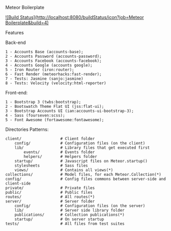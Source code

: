 Meteor Boilerplate

[![Build Status](http://localhost:8080/buildStatus/icon?job=Meteor Boilerplate&build=4)](http://localhost:8080/job/Meteor%20Boilerplate/4/)

Features

Back-end

	1 - Accounts Base (accounts-base);
	2 - Accounts Password (accounts-password);
	3 - Accounts Facebook (accounts-facebook);
	4 - Accounts Google (accounts google);
	5 - Iron Router (iron:router);
	6 - Fast Render (meteorhacks:fast-render);
	7 - Tests: Jasmine (sanjo:jasmine)
	8 - Tests: Velocity (velocity:html-reporter)


Front-end:

	1 - Bootstrap 3 (twbs:bootstrap);
	2 - Bootswatch Theme Flat UI (jss:flat-ui);
	3 - Bootstrap Accounts UI (ian:accounts-ui-bootstrap-3);
	4 - Sass (fourseven:scss);
	5 - Font Awesome (fortawesome:fontawesome);


Directories Patterns:

```
client/                 # Client folder
    config/             # Configuration files (on the client)
    lib/                # Library files that get executed first
    	events/			# Events folder
    	helpers/		# Helpers folder
    startup/            # Javascript files on Meteor.startup()
    stylesheets         # Sass files
    views/              # Contains all views(*)
collections/            # Model files, for each Meteor.Collection(*)
config/					# Config files commons between server-side and client-side
private/                # Private files
public/                 # Public files
routes/                 # All routes(*)
server/                 # Server folder
	config/				# Configuration files (on the server)
    lib/                # Server side library folder
    publications/       # Collection publications(*)
    startup/            # On server startup
tests/					# All files from test suites
```